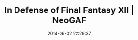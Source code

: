 ---
date: 2014-06-02 22:29:37
link:
  source: pocket
  source_url: https://getpocket.com
  text: In Defense of Final Fantasy XII | NeoGAF
  url: http://www.neogaf.com/forum/showthread.php?t=829090
slug: in-defense-of-final-fantasy-xii-neogaf
source: pocket
title: In Defense of Final Fantasy XII | NeoGAF
---